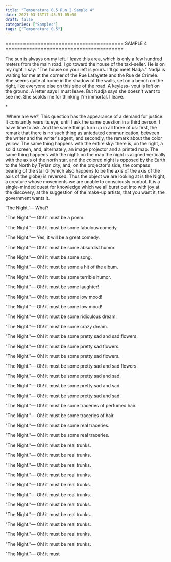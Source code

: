 ```yaml
---
title: "Temperature 0.5 Run 2 Sample 4"
date: 2021-03-13T17:45:51-05:00
draft: false
categories: ["Samples"]
tags: ["Temperature 0.5"]
---
```


======================================== SAMPLE 4 ========================================

The sun is always on my left. I leave this area, which is only a few hundred meters from the main road. I go toward the house of the taxi-seller. He is on my right. I say:
"The house on your left is yours. I'll go meet Nadja."
Nadja is waiting for me at the corner of the Rue Lafayette and the Rue de Crimée. She seems quite at home in the shadow of the walls, set on a bench on the right, like everyone else on this side of the road. A keyless- vout is left on the ground. A letter says I must leave. But Nadja says she doesn't want to see me. She scolds me for thinking I'm immortal. 
I leave. 

\*

'Where are we?'
This question has the appearance of a demand for justice. It constantly rears its eye, until I ask the same question in a third person. I have time to ask. And the same things turn up in all three of us: first, the remark that there is no such thing as antedated communication, between the writer and the writer's agent, and secondly, the remark about the color yellow. 
The same thing happens with the entire sky: there is, on the right, a solid screen, and, alternately, an image projector and a printed map. The same thing happens with the night: on the map the night is aligned vertically with the axis of the north star, and the colored night is opposed by the Earth to the North by Tyrian city, and, on the projector's side, the compass bearing of the star G (which also happens to be the axis of the axis of the axis of the globe) is reversed. 
Thus the object we are looking at is the Night, a creature whose movements we are unable to consciously control. It is a single-minded quest for knowledge which we all burst out into with joy at the discovery, at the suggestion of the make-up artists, that you want it, the government wants it. 

'The Night.'— What? 


"The Night."— Oh! it must be a poem. 

"The Night."— Oh! it must be some fabulous comedy. 

"The Night."— Yes, it will be a great comedy. 

"The Night."— Oh! it must be some absurdist humor. 


"The Night."— Oh! it must be some song. 

"The Night."— Oh! it must be some a hit of the album. 

"The Night."— Oh! it must be some terrible humor. 

"The Night."— Oh! it must be some laughter! 

"The Night."— Oh! it must be some low mood! 

"The Night."— Oh! it must be some low mood! 

"The Night."— Oh! it must be some ridiculous dream. 

"The Night."— Oh! it must be some crazy dream. 

"The Night."— Oh! it must be some pretty sad and sad flowers. 

"The Night."— Oh! it must be some pretty sad flowers. 

"The Night."— Oh! it must be some pretty sad flowers. 

"The Night."— Oh! it must be some pretty sad and sad flowers. 

"The Night."— Oh! it must be some pretty sad and sad. 

"The Night."— Oh! it must be some pretty sad and sad. 

"The Night."— Oh! it must be some pretty sad and sad. 

"The Night."— Oh! it must be some traceries of perfumed hair. 

"The Night."— Oh! it must be some traceries of hair. 

"The Night."— Oh! it must be some real traceries. 

"The Night."— Oh! it must be some real traceries. 

"The Night."— Oh! it must be real trunks. 

"The Night."— Oh! it must be real trunks. 

"The Night."— Oh! it must be real trunks. 

"The Night."— Oh! it must be real trunks. 

"The Night."— Oh! it must be real trunks. 

"The Night."— Oh! it must be real trunks. 

"The Night."— Oh! it must be real trunks. 

"The Night."— Oh! it must be real trunks. 

"The Night."— Oh! it must be real trunks. 

"The Night."— Oh! it must be real trunks. 

"The Night."— Oh! it must be real trunks. 

"The Night."— Oh! it must
